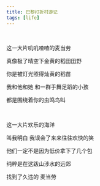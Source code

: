 ```yaml
---
title: 巴黎打折村游记
tags: [life]
---
```


<br>

这一大片叽叽喳喳的麦当劳

真像极了晴空下金黄的稻田田野

你是被灯光照得灿黄的稻苗

我和他和她 和一群手舞足蹈的小孩

都是围绕着你的虫鸣鸟叫

<br>

这一大片欢乐的海洋

叫我明白 我误会了来来往往欢快的笑

他们一定不是因为低价拿下了几个包

纯粹是在这跋山涉水的远郊

找到了久违的 麦当劳

